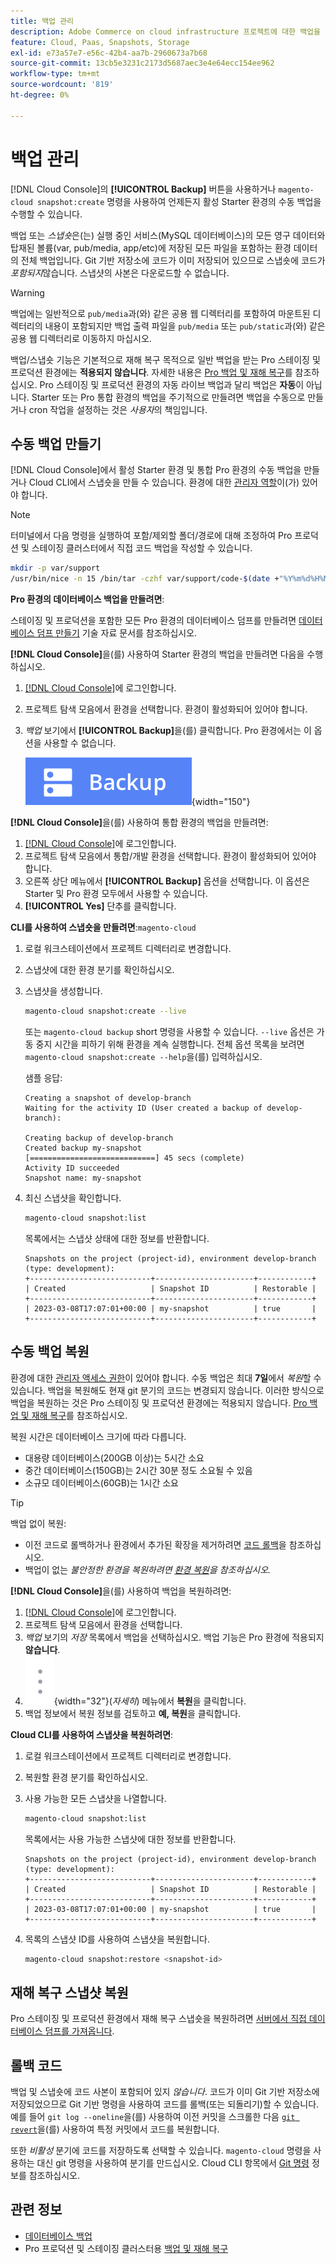 ```yaml
---
title: 백업 관리
description: Adobe Commerce on cloud infrastructure 프로젝트에 대한 백업을 수동으로 만들고 복원하는 방법에 대해 알아봅니다.
feature: Cloud, Paas, Snapshots, Storage
exl-id: e73a57e7-e56c-42b4-aa7b-2960673a7b68
source-git-commit: 13cb5e3231c2173d5687aec3e4e64ecc154ee962
workflow-type: tm+mt
source-wordcount: '819'
ht-degree: 0%

---
```


# 백업 관리

[!DNL Cloud Console]의 **[!UICONTROL Backup]** 버튼을 사용하거나 `magento-cloud snapshot:create` 명령을 사용하여 언제든지 활성 Starter 환경의 수동 백업을 수행할 수 있습니다.

백업 또는 _스냅숏_&#x200B;은(는) 실행 중인 서비스(MySQL 데이터베이스)의 모든 영구 데이터와 탑재된 볼륨(var, pub/media, app/etc)에 저장된 모든 파일을 포함하는 환경 데이터의 전체 백업입니다. Git 기반 저장소에 코드가 이미 저장되어 있으므로 스냅숏에 코드가 _포함되지_&#x200B;않습니다. 스냅샷의 사본은 다운로드할 수 없습니다.

>[!WARNING]
>
>백업에는 일반적으로 `pub/media`과(와) 같은 공용 웹 디렉터리를 포함하여 마운트된 디렉터리의 내용이 포함되지만 백업 출력 파일을 `pub/media` 또는 `pub/static`과(와) 같은 공용 웹 디렉터리로 이동하지 마십시오.

백업/스냅숏 기능은 기본적으로 재해 복구 목적으로 일반 백업을 받는 Pro 스테이징 및 프로덕션 환경에는 **적용되지 않습니다**. 자세한 내용은 [Pro 백업 및 재해 복구](../architecture/pro-architecture.md#backup-and-disaster-recovery)를 참조하십시오. Pro 스테이징 및 프로덕션 환경의 자동 라이브 백업과 달리 백업은 **자동**&#x200B;이 아닙니다. Starter 또는 Pro 통합 환경의 백업을 주기적으로 만들려면 백업을 수동으로 만들거나 cron 작업을 설정하는 것은 _사용자_&#x200B;의 책임입니다.

## 수동 백업 만들기

[!DNL Cloud Console]에서 활성 Starter 환경 및 통합 Pro 환경의 수동 백업을 만들거나 Cloud CLI에서 스냅숏을 만들 수 있습니다. 환경에 대한 [관리자 역할](../project/user-access.md)이(가) 있어야 합니다.

>[!NOTE]
>
>터미널에서 다음 명령을 실행하여 포함/제외할 폴더/경로에 대해 조정하여 Pro 프로덕션 및 스테이징 클러스터에서 직접 코드 백업을 작성할 수 있습니다.
>
>```bash
>mkdir -p var/support
>/usr/bin/nice -n 15 /bin/tar -czhf var/support/code-$(date +"%Y%m%d%H%M%p").tar.gz app bin composer.* dev lib pub/*.php pub/errors setup vendor --exclude='pub/media'
>```

**Pro 환경의 데이터베이스 백업을 만들려면**:

스테이징 및 프로덕션을 포함한 모든 Pro 환경의 데이터베이스 덤프를 만들려면 [데이터베이스 덤프 만들기](https://experienceleague.adobe.com/ko/docs/commerce-knowledge-base/kb/how-to/create-database-dump-on-cloud) 기술 자료 문서를 참조하십시오.

**[!DNL Cloud Console]**&#x200B;을(를) 사용하여 Starter 환경의 백업을 만들려면 다음을 수행하십시오.

1. [[!DNL Cloud Console]](https://console.adobecommerce.com)에 로그인합니다.
1. 프로젝트 탐색 모음에서 환경을 선택합니다. 환경이 활성화되어 있어야 합니다.
1. _백업_ 보기에서 **[!UICONTROL Backup]**&#x200B;을(를) 클릭합니다. Pro 환경에서는 이 옵션을 사용할 수 없습니다.

   ![백업](../../assets/button-backup.png){width="150"}

**[!DNL Cloud Console]**&#x200B;을(를) 사용하여 통합 환경의 백업을 만들려면:

1. [[!DNL Cloud Console]](https://console.adobecommerce.com)에 로그인합니다.
1. 프로젝트 탐색 모음에서 통합/개발 환경을 선택합니다. 환경이 활성화되어 있어야 합니다.
1. 오른쪽 상단 메뉴에서 **[!UICONTROL Backup]** 옵션을 선택합니다. 이 옵션은 Starter 및 Pro 환경 모두에서 사용할 수 있습니다.
1. **[!UICONTROL Yes]** 단추를 클릭합니다.

**CLI를 사용하여 스냅숏을 만들려면**:`magento-cloud`

1. 로컬 워크스테이션에서 프로젝트 디렉터리로 변경합니다.
1. 스냅샷에 대한 환경 분기를 확인하십시오.
1. 스냅샷을 생성합니다.

   ```bash
   magento-cloud snapshot:create --live
   ```

   또는 `magento-cloud backup` short 명령을 사용할 수 있습니다. `--live` 옵션은 가동 중지 시간을 피하기 위해 환경을 계속 실행합니다. 전체 옵션 목록을 보려면 `magento-cloud snapshot:create --help`을(를) 입력하십시오.

   샘플 응답:

   ```
   Creating a snapshot of develop-branch
   Waiting for the activity ID (User created a backup of develop-branch):
   
   Creating backup of develop-branch
   Created backup my-snapshot
   [============================] 45 secs (complete)
   Activity ID succeeded
   Snapshot name: my-snapshot
   ```

1. 최신 스냅샷을 확인합니다.

   ```bash
   magento-cloud snapshot:list
   ```

   목록에서는 스냅샷 상태에 대한 정보를 반환합니다.

   ```
   Snapshots on the project (project-id), environment develop-branch (type: development):
   +---------------------------+----------------------+------------+
   | Created                   | Snapshot ID          | Restorable |
   +---------------------------+----------------------+------------+
   | 2023-03-08T17:07:01+00:00 | my-snapshot          | true       |
   +---------------------------+----------------------+------------+
   ```

## 수동 백업 복원

환경에 대한 [관리자 액세스 권한](../project/user-access.md)이 있어야 합니다. 수동 백업은 최대 **7일**&#x200B;에서 _복원_&#x200B;할 수 있습니다. 백업을 복원해도 현재 git 분기의 코드는 변경되지 않습니다. 이러한 방식으로 백업을 복원하는 것은 Pro 스테이징 및 프로덕션 환경에는 적용되지 않습니다. [Pro 백업 및 재해 복구](../architecture/pro-architecture.md#backup-and-disaster-recovery)를 참조하십시오.

복원 시간은 데이터베이스 크기에 따라 다릅니다.

- 대용량 데이터베이스(200GB 이상)는 5시간 소요
- 중간 데이터베이스(150GB)는 2시간 30분 정도 소요될 수 있음
- 소규모 데이터베이스(60GB)는 1시간 소요

>[!TIP]
>
>백업 없이 복원:
>
>- 이전 코드로 롤백하거나 환경에서 추가된 확장을 제거하려면 [코드 롤백](#roll-back-code)을 참조하십시오.
>- 백업이 없는 _불안정한 환경을 복원하려면 [환경 복원](../development/restore-environment.md)을 참조하십시오._

**[!DNL Cloud Console]**&#x200B;을(를) 사용하여 백업을 복원하려면:

1. [[!DNL Cloud Console]](https://console.adobecommerce.com)에 로그인합니다.
1. 프로젝트 탐색 모음에서 환경을 선택합니다.
1. _백업_ 보기의 _저장_ 목록에서 백업을 선택하십시오. 백업 기능은 Pro 환경에 적용되지 **않습니다**.
1. ![자세히](../../assets/icon-more.png){width="32"}(_자세히_) 메뉴에서 **복원**&#x200B;을 클릭합니다.
1. 백업 정보에서 복원 정보를 검토하고 **예, 복원**&#x200B;을 클릭합니다.

**Cloud CLI를 사용하여 스냅샷을 복원하려면**:

1. 로컬 워크스테이션에서 프로젝트 디렉터리로 변경합니다.
1. 복원할 환경 분기를 확인하십시오.
1. 사용 가능한 모든 스냅샷을 나열합니다.

   ```bash
   magento-cloud snapshot:list
   ```

   목록에서는 사용 가능한 스냅샷에 대한 정보를 반환합니다.

   ```
   Snapshots on the project (project-id), environment develop-branch (type: development):
   +---------------------------+----------------------+------------+
   | Created                   | Snapshot ID          | Restorable |
   +---------------------------+----------------------+------------+
   | 2023-03-08T17:07:01+00:00 | my-snapshot          | true       |
   +---------------------------+----------------------+------------+
   ```

1. 목록의 스냅샷 ID를 사용하여 스냅샷을 복원합니다.

   ```bash
   magento-cloud snapshot:restore <snapshot-id>
   ```

## 재해 복구 스냅샷 복원

Pro 스테이징 및 프로덕션 환경에서 재해 복구 스냅숏을 복원하려면 [서버에서 직접 데이터베이스 덤프를 가져옵니다](https://experienceleague.adobe.com/ko/docs/commerce-knowledge-base/kb/how-to/restore-a-db-snapshot-from-staging-or-production#meth3).

## 롤백 코드

백업 및 스냅숏에 코드 사본이 포함되어 있지 _않습니다_. 코드가 이미 Git 기반 저장소에 저장되었으므로 Git 기반 명령을 사용하여 코드를 롤백(또는 되돌리기)할 수 있습니다. 예를 들어 `git log --oneline`을(를) 사용하여 이전 커밋을 스크롤한 다음 [`git revert`](https://git-scm.com/docs/git-revert)을(를) 사용하여 특정 커밋에서 코드를 복원합니다.

또한 _비활성_ 분기에 코드를 저장하도록 선택할 수 있습니다. `magento-cloud` 명령을 사용하는 대신 git 명령을 사용하여 분기를 만드십시오. Cloud CLI 항목에서 [Git 명령](../dev-tools/cloud-cli-overview.md#git-commands) 정보를 참조하십시오.

## 관련 정보

- [데이터베이스 백업](database-dump.md)
- Pro 프로덕션 및 스테이징 클러스터용 [백업 및 재해 복구](../architecture/pro-architecture.md#backup-and-disaster-recovery)
